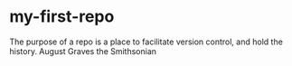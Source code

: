 # my-first-repo
The purpose of a repo is a place to facilitate version control, and hold the history. 
August Graves the Smithsonian 
